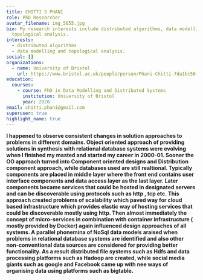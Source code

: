```yaml
---
title: CHITTI S PHANI
role: PhD Researcher
avatar_filename: img_5055.jpg
bio: My research interests include distributed algorithms, data modelling and
  topological analysis.
interests:
  - distributed algorithms
  - data modelling and topological analysis.
social: []
organizations:
  - name: University of Bristol
    url: https://www.bristol.ac.uk/people/person/Phani-Chitti-7da1bc50-27f2-49f3-b645-8bcb16d266dc/
education:
  courses:
    - course: PhD in Data Modelling and Distributed Systems
      institution: University of Bristol
      year: 2020
email: chitti.phani@gmail.com
superuser: true
highlight_name: true
---
```

<!--StartFragment-->

**I happened to observe consistent changes in solution approaches to problems in different domains. Object oriented approach of providing solutions in synthesis with relational database systems were evolving when I finished my masted and started my career in 2000-01. Sooner the OO approach turned into Component oriented designs and Distribution component approach, while databases used are still realtional. Typically components are placed in middle layer where the front end contains user interface components and data access layer as the last layer. Later components became services that could be hosted in designated servers and can be discoverable using protocols such as http , tcp etc. This approach created problems of scalability which paved way for cloud based infrastructure which provides elastic way of hosting services that could be discoverable mostly using http. Then almost immediately the concept of micro-services in combination with container infrastructure ( mostly provided by Docker) again influenced design approaches of all systems. A parallel phonemina of NoSql data models araised when problems in relational database systems are identified and also other non-conventional data sources are considered for providing better functionality. As a result distributed file systems such as Hdfs and data processing platforms such as Hadoop are created, while social media giants such as google and Facebook came up with nee ways of organising data using platforms such as bigtable.**

<!--EndFragment-->